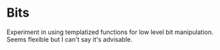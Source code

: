 Bits
====

Experiment in using templatized functions for low level bit manipulation. Seems
flexible but I can't say it's advisable.
